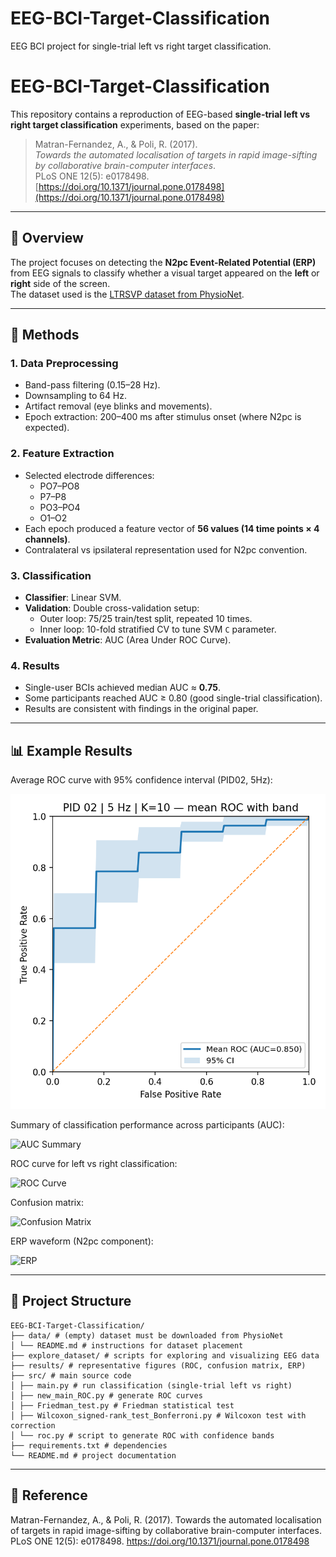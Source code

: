 # EEG-BCI-Target-Classification
EEG BCI project for single-trial left vs right target classification.

# EEG-BCI-Target-Classification

This repository contains a reproduction of EEG-based **single-trial left vs right target classification** experiments, based on the paper:

> Matran-Fernandez, A., & Poli, R. (2017).  
> *Towards the automated localisation of targets in rapid image-sifting by collaborative brain-computer interfaces*.  
> PLoS ONE 12(5): e0178498. [https://doi.org/10.1371/journal.pone.0178498](https://doi.org/10.1371/journal.pone.0178498)

---

## 📑 Overview
The project focuses on detecting the **N2pc Event-Related Potential (ERP)** from EEG signals to classify whether a visual target appeared on the **left** or **right** side of the screen.  
The dataset used is the [LTRSVP dataset from PhysioNet](https://physionet.org/physiobank/database/ltrsvp/).

---

## 🧠 Methods

### 1. Data Preprocessing
- Band-pass filtering (0.15–28 Hz).  
- Downsampling to 64 Hz.  
- Artifact removal (eye blinks and movements).  
- Epoch extraction: 200–400 ms after stimulus onset (where N2pc is expected).  

### 2. Feature Extraction
- Selected electrode differences:  
  - PO7–PO8  
  - P7–P8  
  - PO3–PO4  
  - O1–O2  
- Each epoch produced a feature vector of **56 values (14 time points × 4 channels)**.  
- Contralateral vs ipsilateral representation used for N2pc convention.  

### 3. Classification
- **Classifier**: Linear SVM.  
- **Validation**: Double cross-validation setup:  
  - Outer loop: 75/25 train/test split, repeated 10 times.  
  - Inner loop: 10-fold stratified CV to tune SVM `C` parameter.  
- **Evaluation Metric**: AUC (Area Under ROC Curve).  

### 4. Results
- Single-user BCIs achieved median AUC ≈ **0.75**.  
- Some participants reached AUC ≥ 0.80 (good single-trial classification).  
- Results are consistent with findings in the original paper.  

---

## 📊 Example Results

Average ROC curve with 95% confidence interval (PID02, 5Hz):

![ROC Curve](results/avearge/PID02_5Hz_ROC_mean_band.png)

Summary of classification performance across participants (AUC):

![AUC Summary](results/auc_summary.png)

ROC curve for left vs right classification:

![ROC Curve](results/roc_auc.png)

Confusion matrix:

![Confusion Matrix](results/confusion_matrix.png)

ERP waveform (N2pc component):

![ERP](results/erp_waveform.png)

---

## 📂 Project Structure
```
EEG-BCI-Target-Classification/
├── data/ # (empty) dataset must be downloaded from PhysioNet
│ └── README.md # instructions for dataset placement
├── explore_dataset/ # scripts for exploring and visualizing EEG data
├── results/ # representative figures (ROC, confusion matrix, ERP)
├── src/ # main source code
│ ├── main.py # run classification (single-trial left vs right)
│ ├── new_main_ROC.py # generate ROC curves
│ ├── Friedman_test.py # Friedman statistical test
│ ├── Wilcoxon_signed-rank_test_Bonferroni.py # Wilcoxon test with correction
│ └── roc.py # script to generate ROC with confidence bands
├── requirements.txt # dependencies
└── README.md # project documentation
```
---

## 🔗 Reference

Matran-Fernandez, A., & Poli, R. (2017).
Towards the automated localisation of targets in rapid image-sifting by collaborative brain-computer interfaces.
PLoS ONE 12(5): e0178498. https://doi.org/10.1371/journal.pone.0178498

